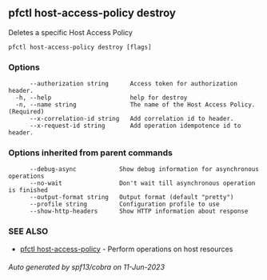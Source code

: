 ## pfctl host-access-policy destroy

Deletes a specific Host Access Policy

```
pfctl host-access-policy destroy [flags]
```

### Options

```
      --authorization string      Access token for authorization header.
  -h, --help                      help for destroy
  -n, --name string               The name of the Host Access Policy. (Required)
      --x-correlation-id string   Add correlation id to header.
      --x-request-id string       Add operation idempotence id to header.
```

### Options inherited from parent commands

```
      --debug-async            Show debug information for asynchronous operations
      --no-wait                Don't wait till asynchronous operation is finished
      --output-format string   Output format (default "pretty")
      --profile string         Configuration profile to use
      --show-http-headers      Show HTTP information about response
```

### SEE ALSO

* [pfctl host-access-policy](pfctl_host-access-policy.md)	 - Perform operations on host resources

###### Auto generated by spf13/cobra on 11-Jun-2023
